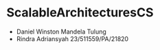 # ScalableArchitecturesCS

- Daniel Winston Mandela Tulung
- Rindra Adriansyah              23/511559/PA/21820
